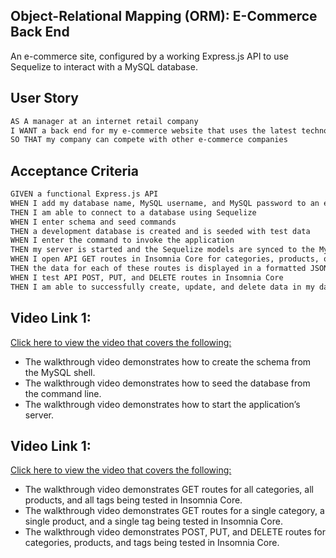 ## Object-Relational Mapping (ORM): E-Commerce Back End

An e-commerce site, configured by a working Express.js API to use Sequelize to interact with a MySQL database.

## User Story

```md
AS A manager at an internet retail company
I WANT a back end for my e-commerce website that uses the latest technologies
SO THAT my company can compete with other e-commerce companies
```

## Acceptance Criteria

```md
GIVEN a functional Express.js API
WHEN I add my database name, MySQL username, and MySQL password to an environment variable file
THEN I am able to connect to a database using Sequelize
WHEN I enter schema and seed commands
THEN a development database is created and is seeded with test data
WHEN I enter the command to invoke the application
THEN my server is started and the Sequelize models are synced to the MySQL database
WHEN I open API GET routes in Insomnia Core for categories, products, or tags
THEN the data for each of these routes is displayed in a formatted JSON
WHEN I test API POST, PUT, and DELETE routes in Insomnia Core
THEN I am able to successfully create, update, and delete data in my database
```

## Video Link 1:

[Click here to view the video that covers the following:](https://drive.google.com/file/d/176uFwlo2HF_DLsLY6SUKcpzRBJyzx1fg/view)

* The walkthrough video demonstrates how to create the schema from the MySQL shell.
* The walkthrough video demonstrates how to seed the database from the command line.
* The walkthrough video demonstrates how to start the application’s server.


## Video Link 1:
[Click here to view the video that covers the following:](https://drive.google.com/file/d/176uFwlo2HF_DLsLY6SUKcpzRBJyzx1fg/view)
* The walkthrough video demonstrates GET routes for all categories, all products, and all tags being tested in Insomnia Core.
* The walkthrough video demonstrates GET routes for a single category, a single product, and a single tag being tested in Insomnia Core.
* The walkthrough video demonstrates POST, PUT, and DELETE routes for categories, products, and tags being tested in Insomnia Core.




